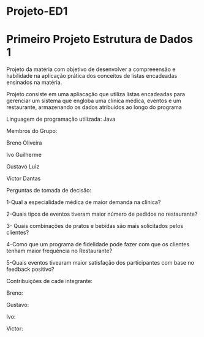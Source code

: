 # Projeto-ED1
# Primeiro Projeto Estrutura de Dados 1

Projeto da matéria com objetivo de desenvolver a compreeensão e habilidade na aplicação prática dos conceitos de listas encadeadas ensinados na matéria.

Projeto consiste em uma apliacação que utiliza listas encadeadas para gerenciar um sistema que engloba uma clínica médica, eventos e um restaurante, armazenando os dados atribuídos ao longo do programa

Linguagem de programação utilizada:
Java

Membros do Grupo:

Breno Oliveira

Ivo Guilherme

Gustavo Luiz

Victor Dantas

Perguntas de tomada de decisão:

1-Qual a especialidade médica de maior demanda na clínica?

2-Quais tipos de eventos tiveram maior número de pedidos no restaurante?

3- Quais combinações de pratos e bebidas são mais solicitados pelos clientes? 

4-Como que um programa de fidelidade pode fazer com que os clientes tenham maior frequência no Restaurante? 

5-Quais eventos tivearam maior satisfação dos participantes com base no feedback positivo?

Contribuições de cade integrante:

Breno:

Gustavo:

Ivo:

Victor:
